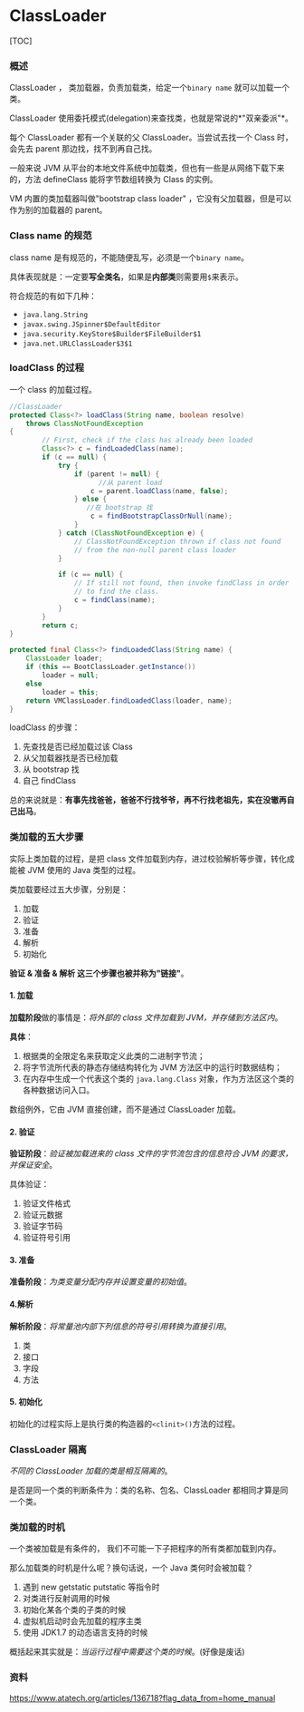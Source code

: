 # ClassLoader

[TOC]

### 概述



ClassLoader ， 类加载器，负责加载类，给定一个`binary name` 就可以加载一个类。

ClassLoader 使用委托模式(delegation)来查找类，也就是常说的*"双亲委派"*。

每个 ClassLoader 都有一个关联的父 ClassLoader。当尝试去找一个 Class 时，会先去 parent 那边找，找不到再自己找。



一般来说 JVM 从平台的本地文件系统中加载类，但也有一些是从网络下载下来的，方法 defineClass 能将字节数组转换为 Class 的实例。



VM 内置的类加载器叫做"bootstrap class loader" ，它没有父加载器，但是可以作为别的加载器的 parent。



### Class name 的规范



class name 是有规范的，不能随便乱写，必须是一个`binary name`。

具体表现就是：一定要**写全类名**，如果是**内部类**则需要用`$`来表示。

符合规范的有如下几种：

- `java.lang.String` 
- `javax.swing.JSpinner$DefaultEditor`
- `java.security.KeyStore$Builder$FileBuilder$1`
- `java.net.URLClassLoader$3$1`



### loadClass 的过程



一个 class 的加载过程。

```java
//ClassLoader
protected Class<?> loadClass(String name, boolean resolve)
    throws ClassNotFoundException
{
        // First, check if the class has already been loaded
        Class<?> c = findLoadedClass(name);
        if (c == null) {
            try {
                if (parent != null) {
                	  //从 parent load
                    c = parent.loadClass(name, false);
                } else {
                   //在 bootstrap 找
                    c = findBootstrapClassOrNull(name);
                }
            } catch (ClassNotFoundException e) {
                // ClassNotFoundException thrown if class not found
                // from the non-null parent class loader
            }

            if (c == null) {
                // If still not found, then invoke findClass in order
                // to find the class.
                c = findClass(name);
            }
        }
        return c;
}

protected final Class<?> findLoadedClass(String name) {
    ClassLoader loader;
    if (this == BootClassLoader.getInstance())
        loader = null;
    else
        loader = this;
    return VMClassLoader.findLoadedClass(loader, name);
}
```



loadClass 的步骤：

1. 先查找是否已经加载过该 Class
2. 从父加载器找是否已经加载
3. 从 bootstrap 找
4. 自己 findClass



总的来说就是：**有事先找爸爸，爸爸不行找爷爷，再不行找老祖先，实在没辙再自己出马**。



### 类加载的五大步骤



实际上类加载的过程，是把 class 文件加载到内存，进过校验解析等步骤，转化成能被 JVM 使用的 Java 类型的过程。



类加载要经过五大步骤，分别是：

1. 加载
2. 验证
3. 准备
4. 解析
5. 初始化



**验证 & 准备 & 解析 这三个步骤也被并称为"链接"**。



#### 1. 加载



**加载阶段**做的事情是：*将外部的 class 文件加载到 JVM，并存储到方法区内*。



**具体**：

1. 根据类的全限定名来获取定义此类的二进制字节流；
2. 将字节流所代表的静态存储结构转化为 JVM 方法区中的运行时数据结构；
3. 在内存中生成一个代表这个类的 `java.lang.Class` 对象，作为方法区这个类的各种数据访问入口。



数组例外，它由 JVM 直接创建，而不是通过 ClassLoader 加载。



#### 2. 验证

**验证阶段**：*验证被加载进来的 class 文件的字节流包含的信息符合 JVM 的要求，并保证安全*。

具体验证：

1. 验证文件格式
2. 验证元数据
3. 验证字节码
4. 验证符号引用



#### 3. 准备

**准备阶段**：*为类变量分配内存并设置变量的初始值*。



#### 4.解析

**解析阶段**：*将常量池内部下列信息的符号引用转换为直接引用*。

1. 类
2. 接口
3. 字段
4. 方法



#### 5. 初始化



初始化的过程实际上是执行类的构造器的`<clinit>()`方法的过程。







### ClassLoader 隔离



*不同的 ClassLoader 加载的类是相互隔离的*。



是否是同一个类的判断条件为：类的名称、包名、ClassLoader 都相同才算是同一个类。



### 类加载的时机



一个类被加载是有条件的， 我们不可能一下子把程序的所有类都加载到内存。



那么加载类的时机是什么呢？换句话说，一个 Java 类何时会被加载？



1. 遇到 new getstatic putstatic 等指令时
2. 对类进行反射调用的时候
3. 初始化某各个类的子类的时候
4. 虚拟机启动时会先加载的程序主类
5. 使用 JDK1.7 的动态语言支持的时候



概括起来其实就是：*当运行过程中需要这个类的时候*。(好像是废话)



### 资料

https://www.atatech.org/articles/136718?flag_data_from=home_manual